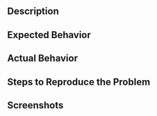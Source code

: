 <!--If you are suggesting a feature, please remove the necessary headers.-->

## Description

## Expected Behavior

## Actual Behavior

## Steps to Reproduce the Problem

## Screenshots
<!--Some screenshots of the bug-->
